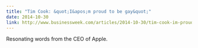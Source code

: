 ```yaml
---
title: "Tim Cook: &quot;I&apos;m proud to be gay&quot;"
date: 2014-10-30
link: http://www.businessweek.com/articles/2014-10-30/tim-cook-im-proud-to-be-gay
---
```

 Resonating words from the CEO of Apple.
